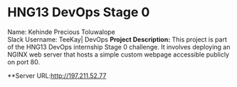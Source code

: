 # HNG13 DevOps Stage 0

Name: Kehinde Precious Toluwalope  
Slack Username: TeeKay| DevOps
**Project Description:** 
This project is part of the HNG13 DevOps internship Stage 0 challenge. It involves deploying an NGINX web server that hosts a simple custom webpage accessible publicly on port 80.

**Server URL:http://197.211.52.77
